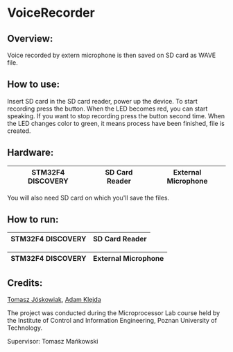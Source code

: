 # VoiceRecorder 

## Overview:

Voice recorded by extern microphone is then saved on SD card as WAVE file.

## How to use:

Insert SD card in the SD card reader, power up the device. To start recording press the button. When the LED becomes red, you can start speaking. If you want to  stop recording press the button second time. When the LED changes color to green, it means process have been finished, file is created.

## Hardware:
   | STM32F4 DISCOVERY | SD Card Reader | External Microphone | 
   | --- | --- | --- |
   
   You will also need SD card on which you'll save the files.
   
## How to run:
   | **STM32F4 DISCOVERY** | **SD Card Reader** |
   | --- | --- |
   
  | **STM32F4 DISCOVERY** | **External Microphone** |
  | --- | --- |
   
## Credits:

[Tomasz Jóskowiak](https://github.com/TJoskowiak), [Adam Klejda](https://github.com/AdamKlejda)

The project was conducted during the Microprocessor Lab course held by the Institute of Control and Information Engineering, Poznan University of Technology.

Supervisor: Tomasz Mańkowski
